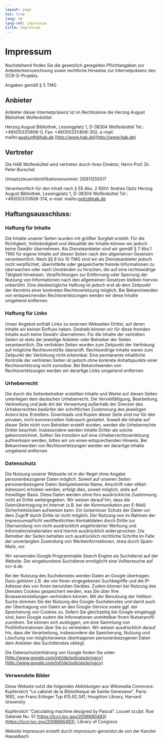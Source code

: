 ```yaml
---
layout: page
toc: true
lang: de
lang-ref: impressum
title: Impressum
---
```


# Impressum

Nachstehend finden Sie die gesetzlich geregelten Pflichtangaben zur Anbieterkennzeichnung 
sowie rechtliche Hinweise zur Internetpräsenz des OCR-D-Projekts. 

Angaben gemäß § 5 TMG

## Anbieter
Anbieter dieser Internetpräsenz ist im Rechtssinne die Herzog August Bibliothek Wolfenbüttel.

Herzog August Bibliothek,
Lessingplatz 1,
D-38304 Wolfenbüttel
Tel.: +49(0)5331/808-0,
Fax: +49(0)5331/808-302,
e-mail: mailto:auskunft@hab.de
[http://www.hab.de](http://www.hab.de)

## Vertreter
Die HAB Wolfenbüttel wird vertreten durch ihren Direktor, Herrn Prof. Dr. Peter Burschel

Umsatzsteueridentifikationsnummer: DE811255517

Verantwortlich für den Inhalt nach § 55 Abs. 2 RStV:
Andrea Opitz
Herzog August Bibliothek,
Lessingplatz 1,
D-38304 Wolfenbüttel
Tel.: +49(0)5331/808-314,
e-mail: mailto:opitz@hab.de

## Haftungsausschluss:

### Haftung für Inhalte

Die Inhalte unserer Seiten wurden mit größter Sorgfalt erstellt. Für die Richtigkeit,
Vollständigkeit und Aktualität der Inhalte können wir jedoch keine Gewähr übernehmen.
Als Diensteanbieter sind wir gemäß § 7 Abs.1 TMG für eigene Inhalte auf diesen Seiten nach
den allgemeinen Gesetzen verantwortlich. Nach §§ 8 bis 10 TMG sind wir als Diensteanbieter
jedoch nicht verpflichtet, übermittelte oder gespeicherte fremde Informationen zu überwachen
oder nach Umständen zu forschen, die auf eine rechtswidrige Tätigkeit hinweisen. Verpflichtungen
zur Entfernung oder Sperrung der Nutzung von Informationen nach den allgemeinen Gesetzen bleiben
hiervon unberührt. Eine diesbezügliche Haftung ist jedoch erst ab dem Zeitpunkt der Kenntnis
einer konkreten Rechtsverletzung möglich. Bei Bekanntwerden von entsprechenden Rechtsverletzungen
werden wir diese Inhalte umgehend entfernen.

### Haftung für Links

Unser Angebot enthält Links zu externen Webseiten Dritter, auf deren Inhalte wir keinen Einfluss
haben. Deshalb können wir für diese fremden Inhalte auch keine Gewähr übernehmen. Für die
Inhalte der verlinkten Seiten ist stets der jeweilige Anbieter oder Betreiber der Seiten
verantwortlich. Die verlinkten Seiten wurden zum Zeitpunkt der Verlinkung auf mögliche
Rechtsverstöße überprüft. Rechtswidrige Inhalte waren zum Zeitpunkt der Verlinkung nicht
erkennbar. Eine permanente inhaltliche Kontrolle der verlinkten Seiten ist jedoch ohne konkrete
Anhaltspunkte einer Rechtsverletzung nicht zumutbar. Bei Bekanntwerden von Rechtsverletzungen
werden wir derartige Links umgehend entfernen.

### Urheberrecht

Die durch die Seitenbetreiber erstellten Inhalte und Werke auf diesen Seiten unterliegen dem
deutschen Urheberrecht. Die Vervielfältigung, Bearbeitung, Verbreitung und jede Art der
Verwertung außerhalb der Grenzen des Urheberrechtes bedürfen der schriftlichen Zustimmung des
jeweiligen Autors bzw. Erstellers. Downloads und Kopien dieser Seite sind nur für den privaten,
nicht kommerziellen Gebrauch gestattet. Soweit die Inhalte auf dieser Seite nicht vom Betreiber
erstellt wurden, werden die Urheberrechte Dritter beachtet. Insbesondere werden Inhalte Dritter
als solche gekennzeichnet. Sollten Sie trotzdem auf eine Urheberrechtsverletzung aufmerksam
werden, bitten wir um einen entsprechenden Hinweis. Bei Bekanntwerden von Rechtsverletzungen
werden wir derartige Inhalte umgehend entfernen.

### Datenschutz

Die Nutzung unserer Webseite ist in der Regel ohne Angabe personenbezogener Daten möglich.
Soweit auf unseren Seiten personenbezogene Daten (beispielsweise Name, Anschrift oder
eMail-Adressen) erhoben werden, erfolgt dies, soweit möglich, stets auf freiwilliger Basis.
Diese Daten werden ohne Ihre ausdrückliche Zustimmung nicht an Dritte weitergegeben.
Wir weisen darauf hin, dass die Datenübertragung im Internet (z.B. bei der Kommunikation per
E-Mail) Sicherheitslücken aufweisen kann. Ein lückenloser Schutz der Daten vor dem Zugriff
durch Dritte ist nicht möglich.
Der Nutzung von im Rahmen der Impressumspflicht veröffentlichten Kontaktdaten durch Dritte
zur Übersendung von nicht ausdrücklich angeforderter Werbung und Informationsmaterialien wird
hiermit ausdrücklich widersprochen. Die Betreiber der Seiten behalten sich ausdrücklich
rechtliche Schritte im Falle der unverlangten Zusendung von Werbeinformationen, etwa durch
Spam-Mails, vor.


Wir verwenden Google Programmable Search Engine als Suchdienst auf der Website.
Der eingebundene Suchdienst ermöglicht eine Volltextsuche auf ocr-d.de. 

Bei der Nutzung des Suchdienstes werden Daten an Google übertragen. 
Dazu gehören z.B. die von Ihnen eingegebenen Suchbegriffe und die IP-Adresse des von Ihnen benutzten Gerätes. 
Zudem können bei Nutzung des Dienstes Cookies gespeichert werden, was Sie über Ihre Browsereinstellungen verhindern können.
Mit der Benutzung der Volltext-Suche stimmen Sie der Nutzung des Google-Suchdienstes 
und damit auch der Übertragung von Daten an den Google-Service sowie ggf. der Speicherung von Cookies zu. 
Sofern Sie gleichzeitig bei Google eingeloggt sind, kann Google zudem die Informationen unmittelbar Ihrem Nutzerprofil zuordnen. 
Sie können sich ausloggen, um eine Sammlung von Profilinformationen über Sie zu vermeiden.
Wir weisen ausdrücklich darauf hin, dass die Verarbeitung, insbesondere die Speicherung, Nutzung und Löschung von möglicherweise 
übertragenen personenbezogenen Daten dem Anbieter des Suchdienstes obliegt.

Die Datenschutzerklärung von Google finden Sie unter: [http://www.google.com/intl/de/policies/privacy](http://www.google.com/intl/de/policies/privacy)

### Verwendete Bilder

Diese Website nutzt die folgenden Abbildungen aus Wikimedia Commons:
Kupferstich "Le cabinet de la Bibliotheque de Sainte Genevieve", Paris: 1692, von Franz Ertinger
Typ 615.92.341, Houghton Library, Harvard University

Kupferstich "Calculating machine designed by Pascal". Louvet sculpt. Rue Galande No. 51
[https://lccn.loc.gov/2006690493](https://lccn.loc.gov/2006690493), Library of Congress

Website Impressum erstellt durch impressum-generator.de von der Kanzlei Hasselbach

